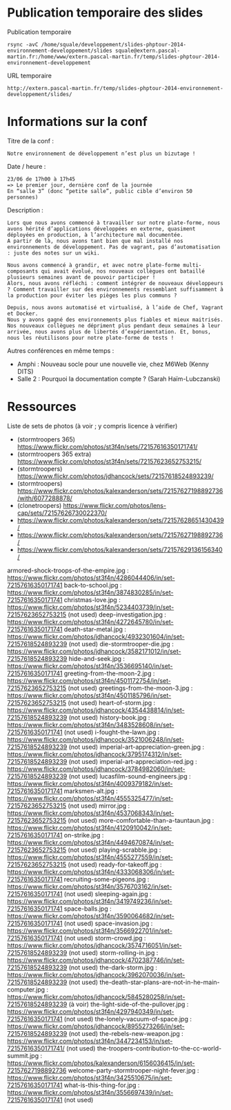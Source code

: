 
# Publication temporaire des slides

Publication temporaire

    rsync -avC /home/squale/developpement/slides-phptour-2014-environnement-developpement/slides squale@extern.pascal-martin.fr:/home/www/extern.pascal-martin.fr/temp/slides-phptour-2014-environnement-developpement

URL temporaire

    http://extern.pascal-martin.fr/temp/slides-phptour-2014-environnement-developpement/slides/

 


# Informations sur la conf

Titre de la conf :

    Notre environnement de développement n’est plus un bizutage !


Date / heure :

    23/06 de 17h00 à 17h45
    => Le premier jour, dernière conf de la journée
    En “salle 3” (donc “petite salle”, public cible d’environ 50 personnes)


Description :

    Lors que nous avons commencé à travailler sur notre plate-forme, nous avons hérité d’applications développées en externe, quasiment déployées en production, à l’architecture mal documentée.
    A partir de là, nous avons tant bien que mal installé nos environnements de développement. Pas de vagrant, pas d’automatisation : juste des notes sur un wiki.

    Nous avons commencé à grandir, et avec notre plate-forme multi-composants qui avait évolué, nos nouveaux collègues ont bataillé plusieurs semaines avant de pouvoir participer !
    Alors, nous avons réfléchi : comment intégrer de nouveaux développeurs ? Comment travailler sur des environnements ressemblant suffisamment à la production pour éviter les pièges les plus communs ?

    Depuis, nous avons automatisé et virtualisé, à l’aide de Chef, Vagrant et Docker.
    Nous y avons gagné des environnements plus fiables et mieux maitrisés. Nos nouveaux collègues ne dépriment plus pendant deux semaines à leur arrivée, nous avons plus de libertés d’expérimentation. Et, bonus, nous les réutilisons pour notre plate-forme de tests !


Autres conférences en même temps :

 * Amphi : Nouveau socle pour une nouvelle vie, chez M6Web (Kenny DITS)
 * Salle 2 : Pourquoi la documentation compte ? (Sarah Haïm-Lubczanski)


# Ressources

Liste de sets de photos (à voir ; y compris licence à vérifier)

 * (stormtroopers 365) https://www.flickr.com/photos/st3f4n/sets/72157616350171741/
 * (stormtroopers 365 extra) https://www.flickr.com/photos/st3f4n/sets/72157623652753215/
 * (stormtroopers) https://www.flickr.com/photos/jdhancock/sets/72157618524893239/
 * (stormtroopers) https://www.flickr.com/photos/kalexanderson/sets/72157627198892736/with/6077288878/
 * (clonetroopers) https://www.flickr.com/photos/lens-cap/sets/72157626730022370/
 * https://www.flickr.com/photos/kalexanderson/sets/72157628651430439/
 * https://www.flickr.com/photos/kalexanderson/sets/72157627198892736/
 * https://www.flickr.com/photos/kalexanderson/sets/72157629136156340/



armored-shock-troops-of-the-empire.jpg : https://www.flickr.com/photos/st3f4n/4286044406/in/set-72157616350171741
back-to-school.jpg : https://www.flickr.com/photos/st3f4n/3874830285/in/set-72157616350171741
christmas-love.jpg : https://www.flickr.com/photos/st3f4n/5234403739/in/set-72157623652753215 (not used)
deep-investigation.jpg : https://www.flickr.com/photos/st3f4n/4272645780/in/set-72157616350171741
death-star-metal.jpg : https://www.flickr.com/photos/jdhancock/4932301604/in/set-72157618524893239 (not used)
die-stormtrooper-die.jpg : https://www.flickr.com/photos/jdhancock/3582171012/in/set-72157618524893239
hide-and-seek.jpg : https://www.flickr.com/photos/st3f4n/3536695140/in/set-72157616350171741
greeting-from-the-moon-2.jpg : https://www.flickr.com/photos/st3f4n/4501172754/in/set-72157623652753215 (not used)
greetings-from-the-moon-3.jpg : https://www.flickr.com/photos/st3f4n/4501185796/in/set-72157623652753215 (not used)
heart-of-storm.jpg : https://www.flickr.com/photos/jdhancock/4354438814/in/set-72157618524893239 (not used)
history-book.jpg : https://www.flickr.com/photos/st3f4n/3483528608/in/set-72157616350171741 (not used)
i-fought-the-lawn.jpg : https://www.flickr.com/photos/jdhancock/3521006248/in/set-72157618524893239 (not used)
imperial-art-appreciation-green.jpg : https://www.flickr.com/photos/jdhancock/3795174312/in/set-72157618524893239 (not used)
imperial-art-appreciation-red.jpg : https://www.flickr.com/photos/jdhancock/3784982060/in/set-72157618524893239 (not used)
lucasfilm-sound-engineers.jpg : https://www.flickr.com/photos/st3f4n/4009379182/in/set-72157616350171741
marksmen-alt.jpg : https://www.flickr.com/photos/st3f4n/4555325477/in/set-72157623652753215 (not used)
mirror.jpg : https://www.flickr.com/photos/st3f4n/4537068343/in/set-72157623652753215 (not used)
more-comfortable-than-a-tauntaun.jpg : https://www.flickr.com/photos/st3f4n/4120910042/in/set-72157616350171741
on-strike.jpg : https://www.flickr.com/photos/st3f4n/4494670874/in/set-72157623652753215 (not used)
playing-scrabble.jpg : https://www.flickr.com/photos/st3f4n/4555277559/in/set-72157623652753215 (not used)
ready-for-takeoff.jpg : https://www.flickr.com/photos/st3f4n/4333068306/in/set-72157616350171741
recruiting-some-pigeons.jpg : https://www.flickr.com/photos/st3f4n/3576703162/in/set-72157616350171741 (not used)
sleeping-again.jpg : https://www.flickr.com/photos/st3f4n/3419749236/in/set-72157616350171741
space-balls.jpg : https://www.flickr.com/photos/st3f4n/3590064682/in/set-72157616350171741 (not used)
space-invasion.jpg : https://www.flickr.com/photos/st3f4n/3566922701/in/set-72157616350171741 (not used)
storm-crowd.jpg : https://www.flickr.com/photos/jdhancock/3574716051/in/set-72157618524893239 (not used)
storm-rolling-in.jpg : https://www.flickr.com/photos/jdhancock/4702387746/in/set-72157618524893239 (not used)
the-dark-storm.jpg : https://www.flickr.com/photos/jdhancock/3962070036/in/set-72157618524893239 (not used)
the-death-star-plans-are-not-in-he-main-computer.jpg : https://www.flickr.com/photos/jdhancock/5845280258/in/set-72157618524893239 (à voir)
the-light-side-of-the-pullover.jpg : https://www.flickr.com/photos/st3f4n/4297940349/in/set-72157616350171741 (not used)
the-lonely-vacuum-of-space.jpg : https://www.flickr.com/photos/jdhancock/8955273266/in/set-72157618524893239 (not used)
the-rebels-new-weapon.jpg : https://www.flickr.com/photos/st3f4n/3447234153/in/set-72157616350171741/ (not used)
the-troopers-contribution-to-the-cc-world-summit.jpg : https://www.flickr.com/photos/kalexanderson/6156036415/in/set-72157627198892736
welcome-party-stormtrooper-night-fever.jpg : https://www.flickr.com/photos/st3f4n/3425510675/in/set-72157616350171741
what-is-this-thing-for.jpg : https://www.flickr.com/photos/st3f4n/3556697439/in/set-72157616350171741 (not used)


